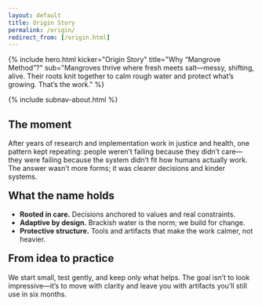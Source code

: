 ```yaml
---
layout: default
title: Origin Story
permalink: /origin/
redirect_from: [/origin.html]
---
```


{% include hero.html
  kicker="Origin Story"
  title="Why “Mangrove Method”?"
  sub="Mangroves thrive where fresh meets salt—messy, shifting, alive. Their roots knit together to calm rough water and protect what’s growing. That’s the work."
%}

{% include subnav-about.html %}

<div class="page-panel">
  <h2>The moment</h2>
  <p>After years of research and implementation work in justice and health, one pattern kept repeating: people weren’t failing because they didn’t care—they were failing because the system didn’t fit how humans actually work. The answer wasn’t more forms; it was clearer decisions and kinder systems.</p>

  <h2 style="margin-top:18px">What the name holds</h2>
  <ul>
    <li><strong>Rooted in care.</strong> Decisions anchored to values and real constraints.</li>
    <li><strong>Adaptive by design.</strong> Brackish water is the norm; we build for change.</li>
    <li><strong>Protective structure.</strong> Tools and artifacts that make the work calmer, not heavier.</li>
  </ul>

  <h2 style="margin-top:18px">From idea to practice</h2>
  <p>We start small, test gently, and keep only what helps. The goal isn’t to look impressive—it’s to move with clarity and leave you with artifacts you’ll still use in six months.</p>
</div>
